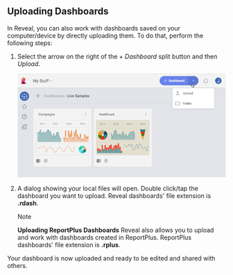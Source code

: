 ## Uploading Dashboards

In Reveal, you can also work with dashboards saved on your computer/device by directly uploading them. To do that, perform the following steps:

1.  Select the arrow on the right of the *+ Dashboard* split button and then *Upload*.

    ![Upload option](images/upload-create-folder-menu.png)

2.  A dialog showing your local files will open. Double click/tap the
    dashboard you want to upload. Reveal dashboards' file extension is
    **.rdash**.
    >[!NOTE]
    >**Uploading ReportPlus Dashboards** Reveal also allows you to upload and work with dashboards created in ReportPlus. ReportPlus dashboards' file extension is **.rplus**.

Your dashboard is now uploaded and ready to be edited and shared with
others.

